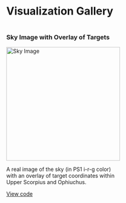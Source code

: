 # Visualization Gallery

<div style="display: flex; gap: 20px;">

  <div style="width:300px; word-wrap:break-word;">
    <h3>Sky Image with Overlay of Targets</h3>
    <a href="../examples/sky-image/sky_image.png" target="_blank">
      <img src="../examples/sky-image/sky_image.png" alt="Sky Image" width="300"/>
    </a>
    <p>
      A real image of the sky (in PS1 i-r-g color) with an overlay of target coordinates within Upper Scorpius and Ophiuchus.
    </p>
    <a href="../examples/sky-image/sky_image.py">View code</a>
  </div>

  <!-- <div style="width:300px; word-wrap:break-word;">
    <h3>Another Gallery Entry</h3>
    <a href="../examples/another-example/another_image.png" target="_blank">
      <img src="../examples/another-example/another_image.png" alt="Another Image" width="300"/>
    </a>
    <p>
      Description for the second gallery image goes here.
    </p>
    <a href="../examples/another-example/another_code.py">View code</a>
  </div> -->

</div>